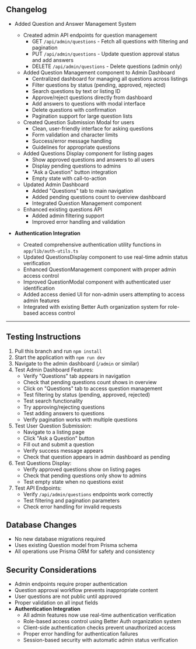 ## Changelog

- Added Question and Answer Management System
  - Created admin API endpoints for question management
    - GET `/api/admin/questions` - Fetch all questions with filtering and pagination
    - PUT `/api/admin/questions` - Update question approval status and add answers
    - DELETE `/api/admin/questions` - Delete questions (admin only)
  - Added Question Management component to Admin Dashboard
    - Centralized dashboard for managing all questions across listings
    - Filter questions by status (pending, approved, rejected)
    - Search questions by text or listing ID
    - Approve/reject questions directly from dashboard
    - Add answers to questions with modal interface
    - Delete questions with confirmation
    - Pagination support for large question lists
  - Created Question Submission Modal for users
    - Clean, user-friendly interface for asking questions
    - Form validation and character limits
    - Success/error message handling
    - Guidelines for appropriate questions
  - Added Questions Display component for listing pages
    - Show approved questions and answers to all users
    - Display pending questions to admins
    - "Ask a Question" button integration
    - Empty state with call-to-action
  - Updated Admin Dashboard
    - Added "Questions" tab to main navigation
    - Added pending questions count to overview dashboard
    - Integrated Question Management component
  - Enhanced existing questions API
    - Added admin filtering support
    - Improved error handling and validation

- **Authentication Integration**
  - Created comprehensive authentication utility functions in `app/lib/auth-utils.ts`
  - Updated QuestionsDisplay component to use real-time admin status verification
  - Enhanced QuestionManagement component with proper admin access control
  - Improved QuestionModal component with authenticated user identification
  - Added access denied UI for non-admin users attempting to access admin features
  - Integrated with existing Better Auth organization system for role-based access control

---

## Testing Instructions

1. Pull this branch and run `npm install`
2. Start the application with `npm run dev`
3. Navigate to the admin dashboard (`/admin` or similar)
4. Test Admin Dashboard Features:
   - Verify "Questions" tab appears in navigation
   - Check that pending questions count shows in overview
   - Click on "Questions" tab to access question management
   - Test filtering by status (pending, approved, rejected)
   - Test search functionality
   - Try approving/rejecting questions
   - Test adding answers to questions
   - Verify pagination works with multiple questions
5. Test User Question Submission:
   - Navigate to a listing page
   - Click "Ask a Question" button
   - Fill out and submit a question
   - Verify success message appears
   - Check that question appears in admin dashboard as pending
6. Test Questions Display:
   - Verify approved questions show on listing pages
   - Check that pending questions only show to admins
   - Test empty state when no questions exist
7. Test API Endpoints:
   - Verify `/api/admin/questions` endpoints work correctly
   - Test filtering and pagination parameters
   - Check error handling for invalid requests

## Database Changes

- No new database migrations required
- Uses existing Question model from Prisma schema
- All operations use Prisma ORM for safety and consistency

## Security Considerations

- Admin endpoints require proper authentication
- Question approval workflow prevents inappropriate content
- User questions are not public until approved
- Proper validation on all input fields
- **Authentication Integration**
  - All admin features now use real-time authentication verification
  - Role-based access control using Better Auth organization system
  - Client-side authentication checks prevent unauthorized access
  - Proper error handling for authentication failures
  - Session-based security with automatic admin status verification 